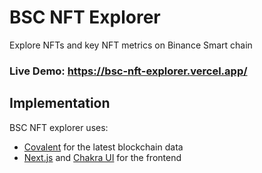 # BSC NFT Explorer

Explore NFTs and key NFT metrics on Binance Smart chain

### Live Demo: https://bsc-nft-explorer.vercel.app/

## Implementation

BSC NFT explorer uses:

- [Covalent](https://www.covalenthq.com/) for the latest blockchain data
- [Next.js](https://nextjs.org/) and [Chakra UI](https://chakra-ui.com/) for the frontend
